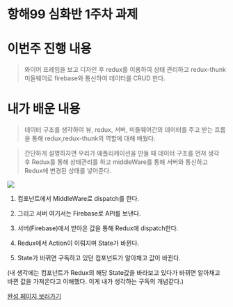 # 항해99 심화반 1주차 과제

# 이번주 진행 내용
> 와이어 프레임을 보고 디자인 후 redux를 이용하여 상태 관리하고 redux-thunk 미들웨어로 firebase와 통신하여 데이터를 CRUD 한다.

# 내가 배운 내용
> 데이터 구조를 생각하여 뷰, redux, 서버, 미들웨어간의 데이터를 주고 받는 흐름을 통해 redux,redux-thunk의 역할에 대해 배웠다.

> 간단하게 설명하자면 우리가 애플리케이션을 만들 때 데이터 구조를 먼저 생각 후 Redux를 통해 상태관리를 하고 middleWare를 통해 서버와 통신하고 Redux에 변경된 상태를 넣어준다.

![](https://velog.velcdn.com/images/hongdol/post/f80d93b7-61fc-44f2-a164-798af56c65ff/image.png)




1. 컴포넌트에서 MiddleWare로 dispatch를 한다.

2. 그리고 서버 여기서는 Firebase로 API를 보낸다.

3. 서버(Firebase)에서 받아온 값을 통해 Redux에 dispatch한다.

4. Redux에서 Action이 이뤄지며 State가 바뀐다.

5. State가 바뀌면 구독하고 있던 컴포넌트가 알아채고 값이 바뀐다.

(내 생각에는 컴포넌트가 Redux의 해당 State값을 바라보고 있다가 바뀌면 알아채고 바뀐 값을 가져온다고 이해했다. 이게 내가 생각하는 구독의 개념같다.)

[완성 페이지 보러가기](https://react-basic-3f3e9.firebaseapp.com/)
